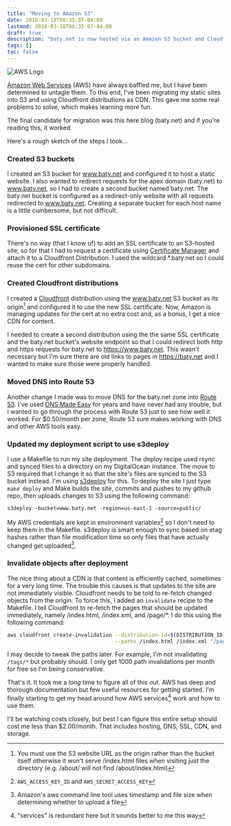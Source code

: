 ```yaml
---
title: "Moving to Amazon S3"
date: 2018-03-18T08:35:07-04:00
lastmod: 2018-03-18T08:35:07-04:00
draft: true
description: "baty.net is now hosted via an Amazon S3 bucket and Cloudfront"
tags: []
toc: false
---
```


<img src="/img/2018/aws_logo_smile.png" alt="AWS Logo" />

[Amazon Web Services](https://aws.amazon.com/) (AWS) have always baffled me, but I have been determined to untagle them. To this end, I've been migrating my static sites into S3 and using Cloudfront distributions as CDN. This gave me some real problems to solve, which makes learning more fun.

The final candidate for migration was this here blog (baty.net) and if you're reading this, it worked.

Here's a rough sketch of the steps I took...

### Created S3 buckets
I created an S3 bucket for www.baty.net and configured it to host a static website. I also wanted to redirect requests for the apex domain (baty.net) to www.baty.net, so I had to create a second bucket named baty.net. The baty.net bucket is configured as a redirect-only website with all requests redirected to www.baty.net. Creating a separate bucket for each host name is a little cumbersome, but not difficult.

### Provisioned SSL certificate
There's no way (that I know of) to add an SSL certificate to an S3-hosted site, so for that I had to request a certificate using [Certificate Manager](https://aws.amazon.com/certificate-manager/) and attach it to a Cloudfront Distribution. I used the wildcard *.baty.net so I could reuse the cert for other subdomains.

### Created Cloudfront distributions
I created a [Cloudfront](https://aws.amazon.com/cloudfront/) distribution using the www.baty.net S3 bucket as its origin[^origin] and configured it to use the new SSL certificate. Now, Amazon is managing updates for the cert at no extra cost and, as a bonus, I get a nice CDN for content. 

I needed to create a second distribution using the the same SSL certificate and the baty.net bucket's website endpoint so that I could redirect both http and https requests for baty.net to https://www.baty.net. This wasn't necessary but I'm sure there are old links to pages in https://baty.net and I wanted to make sure those were properly handled.

### Moved DNS into Route 53
Another change I made was to move DNS for the baty.net zone into [Route 53](https://aws.amazon.com/route53/). I've used [DNS Made Easy](https://dnsmadeeasy.com/) for years and have never had any trouble, but I wanted to go through the process with Route 53 just to see how well it worked. For $0.50/month per zone, Route 53 sure makes working with DNS and other AWS tools easy.

### Updated my deployment script to use s3deploy
I use a Makefile to run my site deployment. The deploy recipe used rsync and synced files to a directory on my DigitalOcean instance. The move to S3 required that I change it so that the site's files are synced to the S3 bucket instead. I'm using [s3deploy](https://github.com/bep/s3deploy) for this. To deploy the site I just type `make deploy` and Make builds the site, commits and pushes to my github repo, then uploads changes to S3 using the following command:

`s3deploy -bucket=www.baty.net -region=us-east-1 -source=public/`

My AWS credentials are kept in environment variables[^env] so I don't need to keep them in the Makefile.
s3deploy is smart enough to sync based on etag hashes rather than file modification time so only files that have actually changed get uploaded[^s3deploy].

### Invalidate objects after deployment
The nice thing about a CDN is that content is efficiently cached, sometimes for a very long time. The trouble this causes is that updates to the site are not immediately visible. Cloudfront needs to be told to re-fetch changed objects from the origin. To force this, I added an `invalidate` recipe to the Makefile. I tell Cloudfront to re-fetch the pages that should be updated immediately, namely /index.html, /index.xml, and /page/*. I do this using the following command:

```bash
aws cloudfront create-invalidation --distribution-id=$(DISTRIBUTION_ID) \
                                   --paths /index.html /index.xml "/page/*"
```

I may decide to tweak the paths later. For example, I'm not invalidating `/tags/*` but probably should. I only get 1000 path invalidations per month for free so I'm being conservative.

That's it. It took me a _long_ time to figure all of this out. AWS has deep and thorough documentation but few useful resources for getting started. I'm finally starting to get my head around how AWS services[^services] work and how to use them.

I'll be watching costs closely, but best I can figure this entire setup should cost me less than $2.00/month. That includes hosting, DNS, SSL, CDN, and storage.


[^origin]: You must use the S3 website URL as the origin rather than the bucket itself otherwise it won't serve /index.html files when visiting just the directory (e.g. /about/ will not find /about/index.html)
[^env]: `AWS_ACCESS_KEY_ID` and `AWS_SECRET_ACCESS_KEY`
[^s3deploy]: Amazon's aws command line tool uses timestamp and file size when determining whether to upload a file
[^services]: "services" is redundant here but it sounds better to me this way
